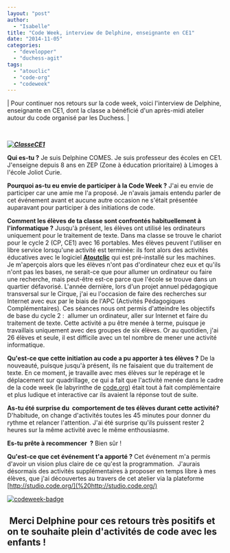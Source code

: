 ```yaml
---
layout: "post"
author: 
  - "Isabelle"
title: "Code Week, interview de Delphine, enseignante en CE1"
date: "2014-11-05"
categories: 
  - "developper"
  - "duchess-agit"
tags: 
  - "atouclic"
  - "code-org"
  - "codeweek"
---
```


| Pour continuer nos retours sur la code week, voici l'interview de Delphine, enseignante en CE1, dont la classe a bénéficié d'un après-midi atelier autour du code organisé par les Duchess. |

 

_**[![ClasseCE1](/assets/2014/11/2014-11-05-code-week-interview-de-delphine-enseignante-en-ce1/ClasseCE1-300x225.jpg)](/assets/2014/11/2014-11-05-code-week-interview-de-delphine-enseignante-en-ce1/ClasseCE1.jpg)**_

**Qui es-tu ?** Je suis Delphine COMES. Je suis professeur des écoles en CE1. J'enseigne depuis 8 ans en ZEP (Zone à éducation prioritaire) à Limoges à l'école Joliot Curie.

**Pourquoi as-tu eu envie de participer à la Code Week ?** J'ai eu envie de participer car une amie me l'a proposé. Je n'avais jamais entendu parler de cet événement avant et aucune autre occasion ne s'était présentée auparavant pour participer à des initiations de code.

**Comment les élèves de ta classe sont confrontés habituellement à l'informatique ?** Jusqu'à présent, les élèves ont utilisé les ordinateurs uniquement pour le traitement de texte. Dans ma classe se trouve le chariot pour le cycle 2 (CP, CE1) avec 16 portables. Mes élèves peuvent l'utiliser en libre service lorsqu'une activité est terminée: ils font alors des activités éducatives avec le logiciel [**Atoutclic**](http://www.avanquest.com/France/logiciels/atout_clic-129834) qui est pré-installé sur les machines. Je m'aperçois alors que les élèves n'ont pas d'ordinateur chez eux et qu'ils n'ont pas les bases, ne serait-ce que pour allumer un ordinateur ou faire une recherche, mais peut-être est-ce parce que l'école se trouve dans un quartier défavorisé. L'année dernière, lors d'un projet annuel pédagogique transversal sur le Cirque, j'ai eu l'occasion de faire des recherches sur Internet avec eux par le biais de l'APC (Activités Pédagogiques Complémentaires). Ces séances nous ont permis d'atteindre les objectifs de base du cycle 2 :  allumer un ordinateur, aller sur Internet et faire du traitement de texte. Cette activité a pu être menée à terme, puisque je travaillais uniquement avec des groupes de six élèves. Or au quotidien, j'ai 26 élèves et seule, il est difficile avec un tel nombre de mener une activité informatique.

**Qu'est-ce que cette initiation au code a pu apporter à tes élèves ?** De la nouveauté, puisque jusqu'à présent, ils ne faisaient que du traitement de texte. En ce moment, je travaille avec mes élèves sur le repérage et le déplacement sur quadrillage, ce qui a fait que l'activité menée dans le cadre de la code week (le labyrinthe de [code.org](http://code.org/learn)) était tout à fait complémentaire et plus ludique et interactive car ils avaient la réponse tout de suite.

**As-tu été surprise du  comportement de tes élèves durant cette activité?** D'habitude, on change d'activités toutes les 45 minutes pour donner du rythme et relancer l'attention. J'ai été surprise qu'ils puissent rester 2 heures sur la même activité avec le même enthousiasme.

**Es-tu prête à recommencer  ?** Bien sûr !

**Qu'est-ce que cet événement t'a apporté ?** Cet événement m'a permis d'avoir un vision plus claire de ce qu'est la programmation.  J'aurais désormais des activités supplémentaires à proposer en temps libre à mes élèves, que j'ai découvertes au travers de cet atelier via la plateforme [http://studio.code.org/](%20http://studio.code.org/)

[![codeweek-badge](/assets/2014/11/2014-11-05-code-week-interview-de-delphine-enseignante-en-ce1/codeweek-badge-300x105.png)](/assets/2014/11/2014-11-05-code-week-interview-de-delphine-enseignante-en-ce1/codeweek-badge.png)

##  Merci Delphine pour ces retours très positifs et on te souhaite plein d'activités de code avec les enfants !
